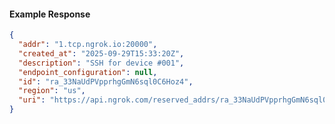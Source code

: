 <!-- Code generated for API Clients. DO NOT EDIT. -->

#### Example Response

```json
{
  "addr": "1.tcp.ngrok.io:20000",
  "created_at": "2025-09-29T15:33:20Z",
  "description": "SSH for device #001",
  "endpoint_configuration": null,
  "id": "ra_33NaUdPVpprhgGmN6sql0C6Hoz4",
  "region": "us",
  "uri": "https://api.ngrok.com/reserved_addrs/ra_33NaUdPVpprhgGmN6sql0C6Hoz4"
}
```
